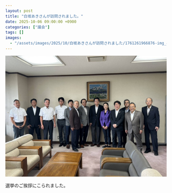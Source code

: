 ```yaml
---
layout: post
title: "白坂あきさんが訪問されました。"
date: 2025-10-06 09:00:00 +0900
categories: ["議会"]
tags: []
images:
  - "/assets/images/2025/10/白坂あきさんが訪問されました/1761261966876-img_4506-さきおリョウスケ-jpeg.jpg"
---
```

![main](/assets/images/2025/10/白坂あきさんが訪問されました/1761261966876-img_4506-さきおリョウスケ-jpeg.jpg)

選挙のご挨拶にこられました。


